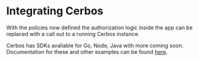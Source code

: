 # Integrating Cerbos

With the policies now defined the authorization logic inside the app can be replaced with a call out to a running Cerbos instance.

Cerbos has SDKs avaliable for Go, Node, Java with more coming soon. Documentation for these and other examples can be found [here](https://docs.cerbos.dev/cerbos/latest/api/index.html).